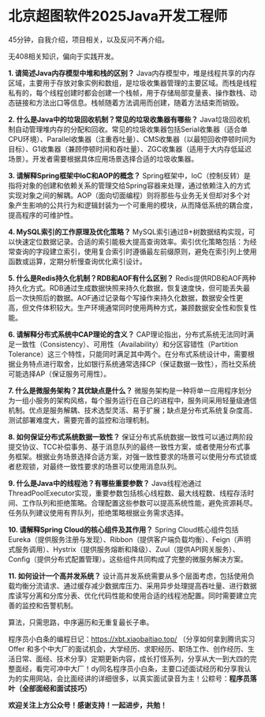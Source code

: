 # 北京超图软件2025Java开发工程师

45分钟，自我介绍，项目相关，以及反问不再介绍。

无408相关知识，偏向于实践开发。

**1. 请简述Java内存模型中堆和栈的区别？**
Java内存模型中，堆是线程共享的内存区域，主要用于存放对象实例和数组，是垃圾收集器管理的主要区域。而栈是线程私有的，每个线程创建时都会创建一个栈帧，用于存储局部变量表、操作数栈、动态链接和方法出口等信息。栈帧随着方法调用而创建，随着方法结束而销毁。

**2. 什么是Java中的垃圾回收机制？常见的垃圾收集器有哪些？**
Java垃圾回收机制自动管理堆内存的分配和回收。常见的垃圾收集器包括Serial收集器（适合单CPU环境）、Parallel收集器（注重吞吐量）、CMS收集器（以最短回收停顿时间为目标）、G1收集器（兼顾停顿时间和吞吐量）、ZGC收集器（适用于大内存低延迟场景）。开发者需要根据具体应用场景选择合适的垃圾收集器。

**3. 请解释Spring框架中IoC和AOP的概念？**
Spring框架中，IoC（控制反转）是指将对象的创建和依赖关系的管理交给Spring容器来处理，通过依赖注入的方式实现对象之间的解耦。AOP（面向切面编程）则将那些与业务无关但却对多个对象产生影响的公共行为和逻辑封装为一个可重用的模块，从而降低系统的耦合度，提高程序的可维护性。

**4. MySQL索引的工作原理及优化策略？**
MySQL索引通过B+树数据结构实现，可以快速定位数据记录。合适的索引能极大提高查询效率。索引优化策略包括：为经常查询的字段建立索引，使用复合索引时遵循最左前缀原则，避免在索引列上使用函数或运算，定期分析慢查询优化索引设计。

**5. 什么是Redis持久化机制？RDB和AOF有什么区别？**
Redis提供RDB和AOF两种持久化方式。RDB通过生成数据快照来持久化数据，恢复速度快，但可能丢失最后一次快照后的数据。AOF通过记录每个写操作来持久化数据，数据安全性更高，但文件体积较大。生产环境通常同时使用两种方式，兼顾数据安全性和恢复性能。

**6. 请解释分布式系统中CAP理论的含义？**
CAP理论指出，分布式系统无法同时满足一致性（Consistency）、可用性（Availability）和分区容错性（Partition Tolerance）这三个特性，只能同时满足其中两个。在分布式系统设计中，需要根据业务特点进行取舍，比如银行系统通常选择CP（保证数据一致性），而社交系统可能选择AP（保证服务可用性）。

**7. 什么是微服务架构？其优缺点是什么？**
微服务架构是一种将单一应用程序划分为一组小服务的架构风格，每个服务运行在自己的进程中，服务间采用轻量级通信机制。优点是服务解耦、技术选型灵活、易于扩展；缺点是分布式系统复杂度高、测试部署难度大，需要完善的监控和治理机制。

**8. 如何保证分布式系统数据一致性？**
保证分布式系统数据一致性可以通过两阶段提交协议、TCC补偿事务、基于消息队列的最终一致性方案，或者使用分布式事务框架。根据业务场景选择合适方案，对强一致性要求的场景可以使用分布式锁或者悲观锁，对最终一致性要求的场景可以使用消息队列。

**9. 什么是Java中的线程池？有哪些重要参数？**
Java线程池通过ThreadPoolExecutor实现，重要参数包括核心线程数、最大线程数、线程存活时间、工作队列和拒绝策略。合理配置这些参数可以提高系统性能，避免资源耗尽。任务队列建议使用有界队列，拒绝策略根据业务需求选择。

**10. 请解释Spring Cloud的核心组件及其作用？**
Spring Cloud核心组件包括Eureka（提供服务注册与发现）、Ribbon（提供客户端负载均衡）、Feign（声明式服务调用）、Hystrix（提供服务熔断和降级）、Zuul（提供API网关服务）、Config（提供分布式配置管理）。这些组件共同构成了完整的微服务解决方案。

**11. 如何设计一个高并发系统？**
设计高并发系统需要从多个层面考虑，包括使用负载均衡分流请求、通过缓存减少数据库压力、采用异步处理提高吞吐量、进行数据库读写分离和分库分表、优化代码性能和使用合适的线程池配置。同时需要建立完善的监控和告警机制。

算法，只需思路，中序遍历和无重复最长子串。



程序员小白条的编程日记：https://xbt.xiaobaitiao.top/ （分享如何拿到腾讯实习 Offer 和多个中大厂的面试机会，大学经历、求职经历、职场工作、创作经历、生活日常、面经、技术分享）定期更新内容，成长打怪系列，分享从大一到大四的完整面经，看完可冲中大厂！dy同名程序员小白条，主要口述面试经历和分享我认为的实用网站，会比面经讲的详细很多，以真实面试录音为主！公粽号：**程序员落叶（全部面经和面试技巧）**

**欢迎关注上方公众号！感谢支持！一起进步，共勉！**